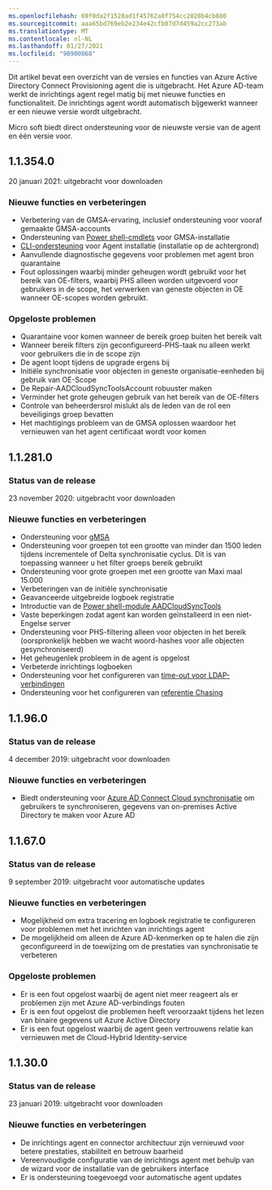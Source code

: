 ```yaml
---
ms.openlocfilehash: 69f0da2f1528ad1f45762a8f754cc2020b4cb880
ms.sourcegitcommit: aaa65bd769eb2e234e42cfb07d7d459a2cc273ab
ms.translationtype: MT
ms.contentlocale: nl-NL
ms.lasthandoff: 01/27/2021
ms.locfileid: "98900868"
---
```

Dit artikel bevat een overzicht van de versies en functies van Azure Active Directory Connect Provisioning agent die is uitgebracht. Het Azure AD-team werkt de inrichtings agent regel matig bij met nieuwe functies en functionaliteit. De inrichtings agent wordt automatisch bijgewerkt wanneer er een nieuwe versie wordt uitgebracht. 

Micro soft biedt direct ondersteuning voor de nieuwste versie van de agent en één versie voor.

## <a name="113540"></a>1.1.354.0

20 januari 2021: uitgebracht voor downloaden

### <a name="new-features-and-improvements"></a>Nieuwe functies en verbeteringen
- Verbetering van de GMSA-ervaring, inclusief ondersteuning voor vooraf gemaakte GMSA-accounts
- Ondersteuning van [Power shell-cmdlets](../articles/active-directory/cloud-sync/how-to-gmsa-cmdlets.md) voor GMSA-installatie
- [CLI-ondersteuning](../articles/active-directory/cloud-sync/how-to-install-pshell.md) voor Agent installatie (installatie op de achtergrond)
- Aanvullende diagnostische gegevens voor problemen met agent bron quarantaine
- Fout oplossingen waarbij minder geheugen wordt gebruikt voor het bereik van OE-filters, waarbij PHS alleen worden uitgevoerd voor gebruikers in de scope, het verwerken van geneste objecten in OE wanneer OE-scopes worden gebruikt. 


### <a name="fixed-issues"></a>Opgeloste problemen
-    Quarantaine voor komen wanneer de bereik groep buiten het bereik valt
-   Wanneer bereik filters zijn geconfigureerd-PHS-taak nu alleen werkt voor gebruikers die in de scope zijn
-   De agent loopt tijdens de upgrade ergens bij
-   Initiële synchronisatie voor objecten in geneste organisatie-eenheden bij gebruik van OE-Scope
-   De Repair-AADCloudSyncToolsAccount robuuster maken
-   Verminder het grote geheugen gebruik van het bereik van de OE-filters
-   Controle van beheerdersrol mislukt als de leden van de rol een beveiligings groep bevatten
-   Het machtigings probleem van de GMSA oplossen waardoor het vernieuwen van het agent certificaat wordt voor komen







## <a name="112810"></a>1.1.281.0

### <a name="release-status"></a>Status van de release

23 november 2020: uitgebracht voor downloaden

### <a name="new-features-and-improvements"></a>Nieuwe functies en verbeteringen

* Ondersteuning voor [gMSA](../articles/active-directory/cloud-sync/how-to-prerequisites.md#group-managed-service-accounts)
* Ondersteuning voor groepen tot een grootte van minder dan 1500 leden tijdens incrementele of Delta synchronisatie cyclus. Dit is van toepassing wanneer u het filter groeps bereik gebruikt
* Ondersteuning voor grote groepen met een grootte van Maxi maal 15.000
* Verbeteringen van de initiële synchronisatie
* Geavanceerde uitgebreide logboek registratie
* Introductie van de [Power shell-module AADCloudSyncTools](../articles/active-directory/cloud-sync/reference-powershell.md)
* Vaste beperkingen zodat agent kan worden geïnstalleerd in een niet-Engelse server
* Ondersteuning voor PHS-filtering alleen voor objecten in het bereik (oorspronkelijk hebben we wacht woord-hashes voor alle objecten gesynchroniseerd)
* Het geheugenlek probleem in de agent is opgelost
* Verbeterde inrichtings logboeken
* Ondersteuning voor het configureren van [time-out voor LDAP-verbindingen](../articles/active-directory/cloud-sync/how-to-manage-registry-options.md#configure-ldap-connection-timeout) 
* Ondersteuning voor het configureren van [referentie Chasing](../articles/active-directory/cloud-sync/how-to-manage-registry-options.md#configure-referral-chasing) 


## <a name="11960"></a>1.1.96.0

### <a name="release-status"></a>Status van de release

4 december 2019: uitgebracht voor downloaden

### <a name="new-features-and-improvements"></a>Nieuwe functies en verbeteringen

* Biedt ondersteuning voor [Azure AD Connect Cloud synchronisatie](../articles/active-directory/cloud-sync/what-is-cloud-sync.md) om gebruikers te synchroniseren, gegevens van on-premises Active Directory te maken voor Azure AD


## <a name="11670"></a>1.1.67.0

### <a name="release-status"></a>Status van de release

9 september 2019: uitgebracht voor automatische updates

### <a name="new-features-and-improvements"></a>Nieuwe functies en verbeteringen

* Mogelijkheid om extra tracering en logboek registratie te configureren voor problemen met het inrichten van inrichtings agent
* De mogelijkheid om alleen de Azure AD-kenmerken op te halen die zijn geconfigureerd in de toewijzing om de prestaties van synchronisatie te verbeteren

### <a name="fixed-issues"></a>Opgeloste problemen

* Er is een fout opgelost waarbij de agent niet meer reageert als er problemen zijn met Azure AD-verbindings fouten
* Er is een fout opgelost die problemen heeft veroorzaakt tijdens het lezen van binaire gegevens uit Azure Active Directory
* Er is een fout opgelost waarbij de agent geen vertrouwens relatie kan vernieuwen met de Cloud-Hybrid Identity-service

## <a name="11300"></a>1.1.30.0

### <a name="release-status"></a>Status van de release

23 januari 2019: uitgebracht voor downloaden

### <a name="new-features-and-improvements"></a>Nieuwe functies en verbeteringen

* De inrichtings agent en connector architectuur zijn vernieuwd voor betere prestaties, stabiliteit en betrouw baarheid 
* Vereenvoudigde configuratie van de inrichtings agent met behulp van de wizard voor de installatie van de gebruikers interface 
* Er is ondersteuning toegevoegd voor automatische agent updates